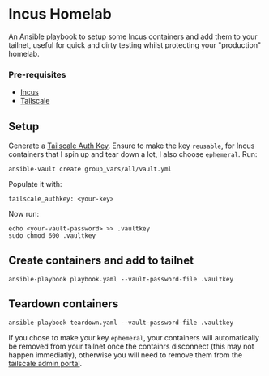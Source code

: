 # Incus Homelab

An Ansible playbook to setup some Incus containers and add them to your tailnet, useful for quick and dirty testing whilst protecting your "production" homelab.

### Pre-requisites
- [Incus](https://linuxcontainers.org/incus/)
- [Tailscale](https://tailscale.com/)

## Setup
Generate a [Tailscale Auth Key](https://login.tailscale.com/admin/settings/authkeys). Ensure to make the key `reusable`, for Incus containers that I spin up and tear down a lot, I also choose `ephemeral`. Run:
```shell
ansible-vault create group_vars/all/vault.yml
```
Populate it with:
```shell
tailscale_authkey: <your-key>
```
Now run:
```shell
echo <your-vault-password> >> .vaultkey
sudo chmod 600 .vaultkey
```
## Create containers and add to tailnet
```shell
ansible-playbook playbook.yaml --vault-password-file .vaultkey
```

## Teardown containers
```shell
ansible-playbook teardown.yaml --vault-password-file .vaultkey
```
If you chose to make your key `ephemeral`, your containers will automatically be removed from your tailnet once the containrs disconnect (this may not happen immediatly), otherwise you will need to remove them from the [tailscale admin portal](https://login.tailscale.com/admin/machines).
